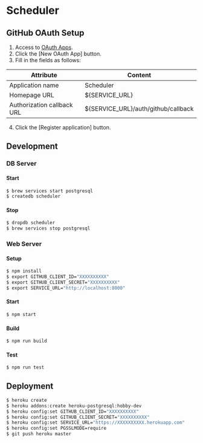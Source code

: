 # Scheduler

## GitHub OAuth Setup

1. Access to [OAuth Apps](https://github.com/settings/developers).
2. Click the [New OAuth App] button.
3. Fill in the fields as follows:

| Attribute | Content |
| - | - |
| Application name | Scheduler |
| Homepage URL | ${SERVICE_URL} |
| Authorization callback URL | ${SERVICE_URL}/auth/github/callback |

4. Click the [Register application] button.

## Development

### DB Server

#### Start

```sh
$ brew services start postgresql
$ createdb scheduler
```

#### Stop

```sh
$ dropdb scheduler
$ brew services stop postgresql
```

### Web Server

#### Setup

```sh
$ npm install
$ export GITHUB_CLIENT_ID="XXXXXXXXXX"
$ export GITHUB_CLIENT_SECRET="XXXXXXXXXX"
$ export SERVICE_URL="http://localhost:8000"
```

#### Start

```sh
$ npm start
```

#### Build

```sh
$ npm run build
```

#### Test

```sh
$ npm run test
```

## Deployment

```sh
$ heroku create
$ heroku addons:create heroku-postgresql:hobby-dev
$ heroku config:set GITHUB_CLIENT_ID="XXXXXXXXXX"
$ heroku config:set GITHUB_CLIENT_SECRET="XXXXXXXXXX"
$ heroku config:set SERVICE_URL="https://XXXXXXXXXX.herokuapp.com"
$ heroku config:set PGSSLMODE=require
$ git push heroku master
```
